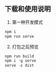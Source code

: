 ## 下载和使用说明

1. 第一种开发模式
```js
npm i
npm run serve
```

2. 打包之后预览
```js
npm run build
npm i -g serve
serve -s dist
```